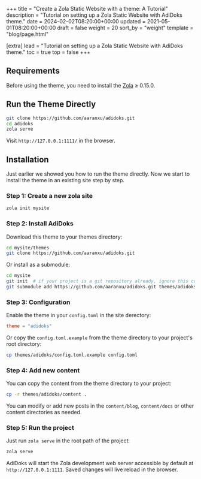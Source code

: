 +++
title = "Create a Zola Static Website with a theme: A Tutorial"
description = "Tutorial on setting up a Zola Static Website with AdiDoks theme."
date = 2024-02-02T08:20:00+00:00
updated = 2021-05-01T08:20:00+00:00
draft = false
weight = 20
sort_by = "weight"
template = "blog/page.html"

[extra]
lead = "Tutorial on setting up a Zola Static Website with AdiDoks theme."
toc = true
top = false
+++

## Requirements

Before using the theme, you need to install the [Zola](https://www.getzola.org/documentation/getting-started/installation/) ≥ 0.15.0.

## Run the Theme Directly

```bash
git clone https://github.com/aaranxu/adidoks.git
cd adidoks
zola serve
```

Visit `http://127.0.0.1:1111/` in the browser.

## Installation

Just earlier we showed you how to run the theme directly. Now we start to
install the theme in an existing site step by step.

### Step 1: Create a new zola site

```bash
zola init mysite
```

### Step 2: Install AdiDoks

Download this theme to your themes directory:

```bash
cd mysite/themes
git clone https://github.com/aaranxu/adidoks.git
```

Or install as a submodule:

```bash
cd mysite
git init  # if your project is a git repository already, ignore this command
git submodule add https://github.com/aaranxu/adidoks.git themes/adidoks
```

### Step 3: Configuration

Enable the theme in your `config.toml` in the site derectory:

```toml
theme = "adidoks"
```

Or copy the `config.toml.example` from the theme directory to your project's
root directory:

```bash
cp themes/adidoks/config.toml.example config.toml
```

### Step 4: Add new content

You can copy the content from the theme directory to your project:

```bash
cp -r themes/adidoks/content .
```

You can modify or add new posts in the `content/blog`, `content/docs` or other
content directories as needed.

### Step 5: Run the project

Just run `zola serve` in the root path of the project:

```bash
zola serve
```

AdiDoks will start the Zola development web server accessible by default at 
`http://127.0.0.1:1111`. Saved changes will live reload in the browser.
